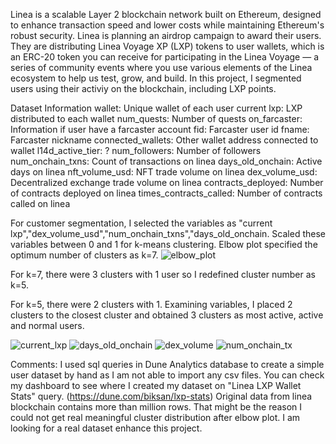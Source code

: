 Linea is a scalable Layer 2 blockchain network built on Ethereum, designed to enhance transaction speed and lower costs while maintaining Ethereum's robust security. 
Linea is planning an airdrop campaign to award their users. They are distributing Linea Voyage XP (LXP) tokens to user wallets, which is an ERC-20 token you can receive for participating in the Linea Voyage — a series of community events where you use various elements of the Linea ecosystem to help us test, grow, and build.
In this project, I segmented users using their activiy on the blockchain, including LXP points.

Dataset Information
wallet: Unique wallet of each user current lxp: LXP distributed to each wallet num_quests: Number of quests on_farcaster: Information if user have a farcaster account
fid: Farcaster user id
fname: Farcaster nickname
connected_wallets: Other wallet address connected to wallet
l14d_active_tier: ?
num_followers: Number of followers
num_onchain_txns: Count of transactions on linea
days_old_onchain: Active days on linea
nft_volume_usd: NFT trade volume on linea
dex_volume_usd: Decentralized exchange trade volume on linea
contracts_deployed: Number of contracts deployed on linea
times_contracts_called: Number of contracts called on linea

For customer segmentation, I selected the variables as "current lxp","dex_volume_usd","num_onchain_txns","days_old_onchain.
Scaled these variables between 0 and 1 for k-means clustering.
Elbow plot specified the optimum number of clusters as k=7.
![elbow_plot](https://github.com/user-attachments/assets/a1dc2ea7-e894-4800-81a3-a311ef911150)

For k=7, there were 3 clusters with 1 user so I redefined cluster number as k=5.

For k=5, there were 2 clusters with 1. Examining variables, I placed 2 clusters to the closest cluster and obtained 3 clusters as most active, active and normal users.

![current_lxp](https://github.com/user-attachments/assets/8e02d43d-e06e-424a-afda-4cc7cef1ecc6)
![days_old_onchain](https://github.com/user-attachments/assets/c9e2e5c8-4a61-4bf0-80a9-c4c42179ce49)
![dex_volume](https://github.com/user-attachments/assets/dd99f0a5-995c-403d-9915-61e9d15a4086)
![num_onchain_tx](https://github.com/user-attachments/assets/081d174e-1533-4696-989a-81f280820238)

Comments:
I used sql queries in Dune Analytics database to create a simple user dataset by hand as I am not able to import any csv files.
You can check my dashboard to see where I created my dataset on "Linea LXP Wallet Stats" query. (https://dune.com/biksan/lxp-stats)
Original data from linea blockchain contains more than million rows. That might be the reason I could not get real meaningful cluster distribution after elbow plot.
I am looking for a real dataset enhance this project.



